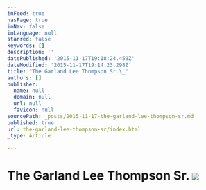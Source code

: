 ```yaml
---
inFeed: true
hasPage: true
inNav: false
inLanguage: null
starred: false
keywords: []
description: ''
datePublished: '2015-11-17T19:18:24.459Z'
dateModified: '2015-11-17T19:14:23.298Z'
title: "The Garland Lee Thompson Sr.\_"
authors: []
publisher:
  name: null
  domain: null
  url: null
  favicon: null
sourcePath: _posts/2015-11-17-the-garland-lee-thompson-sr.md
published: true
url: the-garland-lee-thompson-sr/index.html
_type: Article

---
```

# The Garland Lee Thompson Sr. ![](https://the-grid-user-content.s3-us-west-2.amazonaws.com/de18dea8-f332-477d-9c70-aaebf4c0864f.jpg)